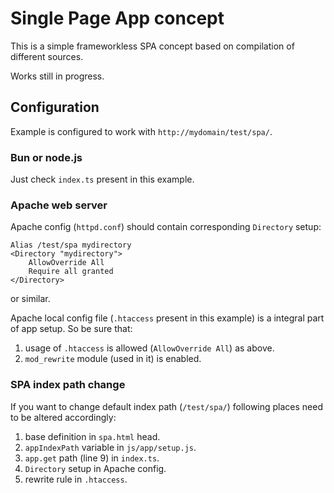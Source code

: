 # Single Page App concept

This is a simple frameworkless SPA concept based on compilation of different sources.

Works still in progress.

## Configuration
Example is configured to work with `http://mydomain/test/spa/`. 

### Bun or node.js
Just check `index.ts` present in this example.

### Apache web server
Apache config (`httpd.conf`) should contain corresponding `Directory` setup:

```
Alias /test/spa mydirectory
<Directory "mydirectory">
	AllowOverride All
	Require all granted
</Directory>
```

or similar.

Apache local config file (`.htaccess` present in this example) is a integral part of app setup. So be sure that:

1. usage of `.htaccess` is allowed (`AllowOverride All`) as above.
2. `mod_rewrite` module (used in it) is enabled.

### SPA index path change
If you want to change default index path (`/test/spa/`) following places need to be altered accordingly:

1. base definition in `spa.html` head.
2. `appIndexPath` variable in `js/app/setup.js`.
3.  `app.get` path (line 9) in `index.ts`.
4. `Directory` setup in Apache config.
5. rewrite rule in `.htaccess`.

